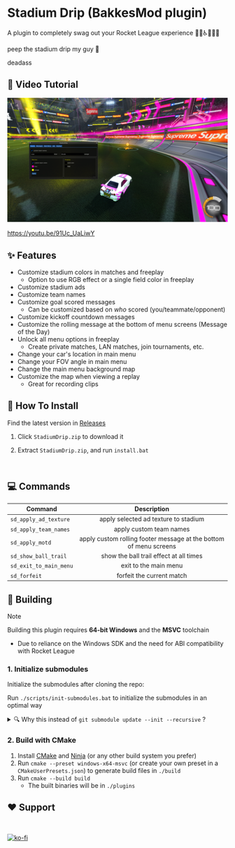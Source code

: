 # Stadium Drip (BakkesMod plugin)
A plugin to completely swag out your Rocket League experience 🥶💨♿💅💯🔥

peep the stadium drip my guy 👀 

deadass

## 🎥 Video Tutorial
<a href='https://youtu.be/91Uc_UaLiwY'>
  <img src='./assets/images/plugin_screenshot.png' alt="showcase video" width="600"/>
</a>

https://youtu.be/91Uc_UaLiwY

## ✨ Features
- Customize stadium colors in matches and freeplay
  - Option to use RGB effect or a single field color in freeplay
- Customize stadium ads
- Customize team names
- Customize goal scored messages
  - Can be customized based on *who* scored (you/teammate/opponent)
- Customize kickoff countdown messages
- Customize the rolling message at the bottom of menu screens (Message of the Day)
- Unlock all menu options in freeplay
  - Create private matches, LAN matches, join tournaments, etc.
- Change your car's location in main menu
- Change your FOV angle in main menu
- Change the main menu background map
- Customize the map when viewing a replay
  - Great for recording clips


## 🔧 How To Install
Find the latest version in [Releases](https://github.com/smallest-cock/StadiumDrip/releases)

1. Click `StadiumDrip.zip` to download it

2. Extract `StadiumDrip.zip`, and run `install.bat`

<br>

## 💻 Commands
| Command | Description |
|---------|:-----------:|
`sd_apply_ad_texture` | apply selected ad texture to stadium
`sd_apply_team_names` | apply custom team names
`sd_apply_motd` | apply custom rolling footer message at the bottom of menu screens
`sd_show_ball_trail` | show the ball trail effect at all times
`sd_exit_to_main_menu` | exit to the main menu
`sd_forfeit` | forfeit the current match

## 🔨 Building
> [!NOTE]  
> Building this plugin requires **64-bit Windows** and the **MSVC** toolchain
> - Due to reliance on the Windows SDK and the need for ABI compatibility with Rocket League

### 1. Initialize submodules
Initialize the submodules after cloning the repo:

Run `./scripts/init-submodules.bat` to initialize the submodules in an optimal way

<details> <summary>🔍 Why this instead of <code>git submodule update --init --recursive</code> ?</summary>
<li>Avoids downloading 200MB of history for the <strong>nlohmann/json</strong> library</li>
<li>Ensures Git can detect updates for the other submodules</li>
</details>

### 2. Build with CMake
1. Install [CMake](https://cmake.org/download) and [Ninja](https://github.com/ninja-build/ninja/releases) (or any other build system you prefer)
2. Run `cmake --preset windows-x64-msvc` (or create your own preset in a `CMakeUserPresets.json`) to generate build files in `./build`
3. Run `cmake --build build`
   - The built binaries will be in `./plugins`

## ❤️ Support

<br>

[![ko-fi](https://ko-fi.com/img/githubbutton_sm.svg)](https://ko-fi.com/sslowdev)
